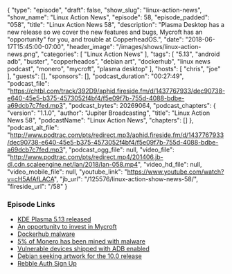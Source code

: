 {
  "type": "episode",
  "draft": false,
  "show_slug": "linux-action-news",
  "show_name": "Linux Action News",
  "episode": 58,
  "episode_padded": "058",
  "title": "Linux Action News 58",
  "description": "Plasma Desktop has a new release so we cover the new features and bugs, Mycroft has an \"opportunity\" for you, and trouble at CopperheadOS.",
  "date": "2018-06-17T15:45:00-07:00",
  "header_image": "/images/shows/linux-action-news.png",
  "categories": [
    "Linux Action News"
  ],
  "tags": [
    "5.13",
    "android adb",
    "buster",
    "copperheados",
    "debian art",
    "dockerhub",
    "linux news podcast",
    "monero",
    "mycroft",
    "plasma desktop"
  ],
  "hosts": [
    "chris",
    "joe"
  ],
  "guests": [],
  "sponsors": [],
  "podcast_duration": "00:27:49",
  "podcast_file": "https://chtbl.com/track/392D9/aphid.fireside.fm/d/1437767933/dec90738-e640-45e5-b375-4573052f4bf4/f5e09f7b-755d-4088-bdbe-a69dcb7c7fed.mp3",
  "podcast_bytes": 20269064,
  "podcast_chapters": {
    "version": "1.1.0",
    "author": "Jupiter Broadcasting",
    "title": "Linux Action News 58",
    "podcastName": "Linux Action News",
    "chapters": []
  },
  "podcast_alt_file": "http://www.podtrac.com/pts/redirect.mp3/aphid.fireside.fm/d/1437767933/dec90738-e640-45e5-b375-4573052f4bf4/f5e09f7b-755d-4088-bdbe-a69dcb7c7fed.mp3",
  "podcast_ogg_file": null,
  "video_file": "http://www.podtrac.com/pts/redirect.mp4/201406.jb-dl.cdn.scaleengine.net/lan/2018/lan-058.mp4",
  "video_hd_file": null,
  "video_mobile_file": null,
  "youtube_link": "https://www.youtube.com/watch?v=cH5AfAfLACA",
  "jb_url": "/125576/linux-action-show-news-58/",
  "fireside_url": "/58"
}


### Episode Links

  * [KDE Plasma 5.13 released](https://www.kde.org/announcements/plasma-5.13.0.php "KDE Plasma 5.13 released")
  * [An opportunity to invest in Mycroft](https://mycroft.ai/blog/an-opportunity-to-invest-in-mycroft/ "An opportunity to invest in Mycroft")
  * [Dockerhub malware](https://arstechnica.com/information-technology/2018/06/backdoored-images-downloaded-5-million-times-finally-removed-from-docker-hub/ "Dockerhub malware")
  * [5% of Monero has been mined with malware](https://www.bleepingcomputer.com/news/security/around-5-percent-of-all-monero-currently-in-circulation-has-been-mined-using-malware/ "5% of Monero has been mined with malware")
  * [Vulnerable devices shipped with ADB enabled](https://threatpost.com/android-devices-with-misconfigured-adb-a-ripe-target-for-cryptojacking-malware/132766/ "Vulnerable devices shipped with ADB enabled")
  * [Debian seeking artwork for the 10.0 release](https://lists.debian.org/debian-devel-announce/2018/06/msg00003.html "Debian seeking artwork for the 10.0 release")
  * [Rebble Auth Sign Up](https://auth.rebble.io/auth/?next=%2F "Rebble Auth Sign Up")


